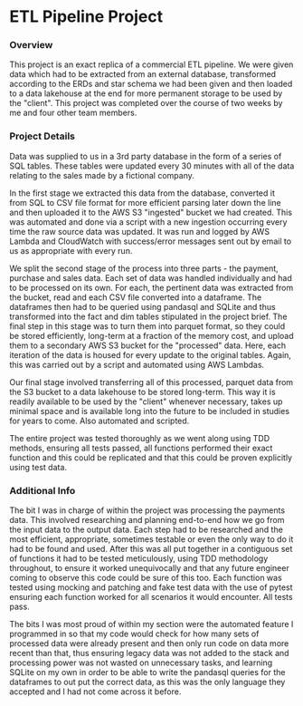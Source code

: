 # ETL Pipeline Project
### Overview
This project is an exact replica of a commercial ETL pipeline. We were given data which had to be extracted from an external database, transformed according to the ERDs and star schema we had been given and then loaded to a data lakehouse at the end for more permanent storage to be used by the "client". This project was completed over the course of two weeks by me and four other team members.

### Project Details
Data was supplied to us in a 3rd party database in the form of a series of SQL tables. These tables were updated every 30 minutes with all of the data relating to the sales made by a fictional company.

In the first stage we extracted this data from the database, converted it from SQL to CSV file format for more efficient parsing later down the line and then uploaded it to the AWS S3 "ingested" bucket we had created. This was automated and done via a script with a new ingestion occurring every time the raw source data was updated. It was run and logged by AWS Lambda and CloudWatch with success/error messages sent out by email to us as appropriate with every run. 

We split the second stage of the process into three parts - the payment, purchase and sales data. Each set of data was handled individually and had to be processed on its own. For each, the pertinent data was extracted from the bucket, read and each CSV file converted into a dataframe. The dataframes then had to be queried using pandasql and SQLite and thus transformed into the fact and dim tables stipulated in the project brief. The final step in this stage was to turn them into parquet format, so they could be stored efficiently, long-term at a fraction of the memory cost, and upload them to a secondary AWS S3 bucket for the "processed" data. Here, each iteration of the data is housed for every update to the original tables. Again, this was carried out by a script and automated using AWS Lambdas.

Our final stage involved transferring all of this processed, parquet data from the S3 bucket to a data lakehouse to be stored long-term. This way it is readily available to be used by the "client" whenever necessary, takes up minimal space and is available long into the future to be included in studies for years to come. Also automated and scripted.

The entire project was tested thoroughly as we went along using TDD methods, ensuring all tests passed, all functions performed their exact function and this could be replicated and that this could be proven explicitly using test data.

### Additional Info
The bit I was in charge of within the project was processing the payments data. This involved researching and planning end-to-end how we go from the input data to the output data. Each step had to be researched and the most efficient, appropriate, sometimes testable or even the only way to do it had to be found and used. After this was all put together in a contiguous set of functions it had to be tested meticulously, using TDD methodology throughout, to ensure it worked unequivocally and that any future engineer coming to observe this code could be sure of this too. Each function was tested using mocking and patching and fake test data with the use of pytest ensuring each function worked for all scenarios it would encounter. All tests pass.

The bits I was most proud of within my section were the automated feature I programmed in so that my code would check for how many sets of processed data were already present and then only run code on data more recent than that, thus ensuring legacy data was not added to the stack and processing power was not wasted on unnecessary tasks, and learning SQLite on my own in order to be able to write the pandasql queries for the dataframes to out put the correct data, as this was the only language they accepted and I had not come across it before.

<!--
change 1st and 2nd sentence in additional info to make it more formal and give more detail about what the ends of the "end-to-end" were - see below.

 - 1NF, 2NF, 3NF thing (after dim tables in 4th paragraph, 3rd row)

/mock/pseudo-data - last paragraph

The bit I was in charge of within the project was processing the payments data.
My main duty within the project was to be in charge of processing the payments data. This involved researching and coming up with an end-to-end solution of how we go from a series of CSV files in an S3 bucket to the requested, formatted and ordered tables in parquet format in separate another. ll through scripted Python code - and then implementing this code/solutuion so it worked in real life reali life appications/practical applications. It also involved testing it exhaustively using TDD mothod/ology to ensure that no function would fail under any circumstances / in any event/ scenario.

The parts of the project I am particularly proud of are adding in an extra feature so that the code would check for how many processed files there were and then only run the code on new fikes that had been received since this last/latetst processing, so that no processing power were wasted and no new old files were added to pre-existing/legacy/archaic dtaa. The second part is that I self-taught myself SQLite in order to run the SQL queries on the dataframes in pandasql as it was the only language it would accept and therefore i had no choice bu ttod o so in order to cpklete the project.

I was responsible, within the project, for processing all of the payment data.
My main responsibility within the project was being in charge of processing all of the payment data. 
My main responsibility within the project was to process all of the payment data. This meant devising an end-to-end step-by-step strategy of how we could go from CSV file data in one bucket to formatted parquet data in another. I had to research all of the stages required within this, the different methods with which each could be carried out, the quickest/simplest, most suitable, which fit in best with our code or most easily testable way and then decide hci of these to go for, and then write the code, SQL, check it went together back to back which was the most efficient, most suitable, fut in best with what we were trying to achieve and the rest of our code, the most easily testable and then sdevise how these would fit together in one flowing , researching   researching methods, coming up with a step by step plan from beginning to end of how the entire process could be carried out successfully from start to finish, writing all of the code, SQL, checking all of the functions working in tandem with each other 
I ws particularly proud of the fact my code had a special safety measure in place so it would check how many processed data sets there were and only 

into the (format) and then (SQL-queried) to produce the right output tables as requested in the project brief. [Finally the output data had to be converted (in)to parquet (format) for more (concise and) data-efficient long-term storage and then loaded to the processed S3 bukcet in a directory designating its run number and under a fielname detailing the data/table it represnted. uploaded to the S3 bucket designated for processed data under a directory and filename detailing its run number and table name/table it represnted. (categorsied?/logged?] Again, this entire stage was automated and scripted and therefore run from start to finish all on its own,( without intereference,) including checking for and ensuring only new data was run through the program each time and added to the processed bucket. The final stage was to move this processed data along from the secondary AWS S3 bucket to the datalake for permanant, long-term storage to be utilised/pulled by the "client" whenever they feel it necessary.

data and coluns in thr output data as requested put it into the format/supply the data/columns requested by the "client". Following this it was converted to parquet and then saved under a filename specifying its run number and the tablename in a secondary bucket AWS S3 bucket - processed. Next, it had to be  to pull this data from the ingestion bucket, and then store it in an AWS S3 bucket. During this process we converted it from SQL to CSV (file) format for more swifter parsing later down the line. and then (up)load it for initial storage to an AWS S3 bucket we had created. During this process we converted it from SQL to CSV (file) format for more time-efficient parsing/swifter data manipulation later down the line. We were taksed initially with extracting this data, converting it from SQL to CSV format for swifter manipulation and then uploading it to an AWS S3 bucket we had created for primary storage. This was all done via a script and tracked and logged using AWS Lambda and CloudWatch, with success/error alerts for each iteration sent to us/out via email. Once in the intitial (ingestion) bucket, the rlevant data had to be extracted, read and then compiled into dataframe format to be transformed using SQL queries into the client-requested data specified by the ERDs. For this, for the method I used, I had to teach myself SQLite as this was the only language pandasql qould accept queries in in order to format dataframes. The final step in this part of the process was converting these () into parquet format for concise and data-efficient storage and then saving them under unique filenames to a secondary (processed) S3 bucket for the final data. I had to  ed data required format requested by the client it had to be transofrmed a  Our task was to extract this data, store it in an AWS S3 bucket, transform it into the format stipulated by the ERD diagrams and then load it to a data lakehouse for storing (in a form useful to the end-client).

The process for this was all scripted and all processes from downloading to extracting to transforming to loading were tracked and logged by AWS Lambda and CloudWatch. The process for We then had to extract this data and save it in CSV format to an AWS S3 bucket we had created - let's call this the ingestion bucket. (This was all done via a script including the creation of the S3 bucket). From here, the relevant data had to be identified, extracted, read, (converted to dataframes and then) transformed using SQL into the tables on the ERD diagrams we were given and then uploaded in parquet format to a second S3 bucket (we had created) to store the data relevant to the client - the processed bucket. The final stage was to move this data on to a data lakehouse for final storage in an external database.

tracked and logged using AWS Lambda and CloudWatch was completed over the course of two weeks by me and 4 other team members. Outside of the project brief we were given no guidance and so had to use the skills we had accumulated on the course in order to strategise and complete it. This included coming up with a flow chart of work necessary to complete it from start to finish, producing a kanban board on Trello to document and teack progress, assign tasks equally between us and rotate leading team meetings each morning in order to keep up to date on progress and make sure the project as a whole was on track for our deadline date.
<br>

## The Project Itself
In the project itself we were given the task of creating an ETL pipeline. The pipeline would extract data from an online database in the form of SQL table and store it as CSV files in an ingestion bucket (S3) on AWS. The task was then to It was then the task of a few of us to pull this data from the bucket, turn it into dataframes, transform ot based on the ERD diagrams (shcema?) we werre given in the rpoject brief using SQL queries, convert it to parquet format and then load it to a processed AWS S3 bucket for compact storage. The task was then to pull the data from the bucket, transform it based on the RED diasgrams given and then load it in parquet format to the processed AWS bucket. This was all done in/via a script. FInally it was passed on to a final database for storage of the most recent form of the data. Every half hour, new data would come in and the process would have to ben run again, updating th data in the final database.

Everything was logged using lambdas and AWS CloudWatch, with appropriate error messages where necessary. The pulling, transforming and re-uploading of the data has error-handling and all of the features within the project have been tested using TDD (pytest with mocking and patching).

My main duty was the overseeing of the transforming of the payment data, this included all of the data relating to payments, processing based on the schema and producing tabnles from the raw data which reflected the desried data output. There are additional features added to my code to ensure only new data is run by the code and transformed and SQL queries were written in SQLite which was self-taught as this was he only language that pandasql accepted and was not taught/included ad part of the course.

The project was a great learning experieice and a great insight into what the life of a data engineer involves and what the day-to-day is like.
-->
